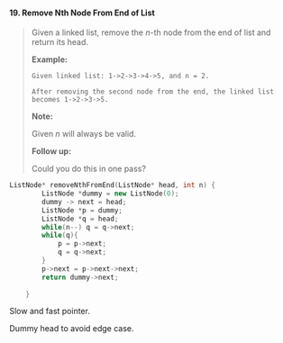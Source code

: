 #### 19. Remove Nth Node From End of List

> Given a linked list, remove the *n*-th node from the end of list and return its head.
>
> **Example:**
>
> ```
> Given linked list: 1->2->3->4->5, and n = 2.
> 
> After removing the second node from the end, the linked list becomes 1->2->3->5.
> ```
>
> **Note:**
>
> Given *n* will always be valid.
>
> **Follow up:**
>
> Could you do this in one pass?



```c++
ListNode* removeNthFromEnd(ListNode* head, int n) {
        ListNode *dummy = new ListNode(0);
        dummy -> next = head;
        ListNode *p = dummy;
        ListNode *q = head;
        while(n--) q = q->next;
        while(q){
            p = p->next;
            q = q->next;
        }
        p->next = p->next->next;
        return dummy->next;
        
    }
```

Slow and fast pointer.

Dummy head to avoid edge case.